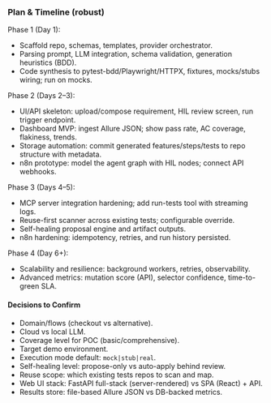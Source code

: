 ### Plan & Timeline (robust)

Phase 1 (Day 1):
- Scaffold repo, schemas, templates, provider orchestrator.
- Parsing prompt, LLM integration, schema validation, generation heuristics (BDD).
- Code synthesis to pytest-bdd/Playwright/HTTPX, fixtures, mocks/stubs wiring; run on mocks.

Phase 2 (Days 2–3):
- UI/API skeleton: upload/compose requirement, HIL review screen, run trigger endpoint.
- Dashboard MVP: ingest Allure JSON; show pass rate, AC coverage, flakiness, trends.
- Storage automation: commit generated features/steps/tests to repo structure with metadata.
 - n8n prototype: model the agent graph with HIL nodes; connect API webhooks.

Phase 3 (Days 4–5):
- MCP server integration hardening; add run-tests tool with streaming logs.
- Reuse-first scanner across existing tests; configurable override.
- Self-healing proposal engine and artifact outputs.
 - n8n hardening: idempotency, retries, and run history persisted.

Phase 4 (Day 6+):
- Scalability and resilience: background workers, retries, observability.
- Advanced metrics: mutation score (API), selector confidence, time-to-green SLA.

#### Decisions to Confirm
- Domain/flows (checkout vs alternative).
- Cloud vs local LLM.
- Coverage level for POC (basic/comprehensive).
- Target demo environment.
 - Execution mode default: `mock|stub|real`.
 - Self-healing level: propose-only vs auto-apply behind review.
 - Reuse scope: which existing tests repos to scan and map.
 - Web UI stack: FastAPI full-stack (server-rendered) vs SPA (React) + API.
 - Results store: file-based Allure JSON vs DB-backed metrics.
